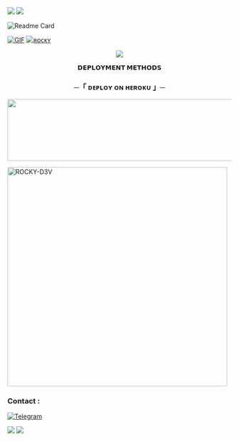 <img src="https://user-images.githubusercontent.com/73097560/115834477-dbab4500-a447-11eb-908a-139a6edaec5c.gif"> 
<img src="https://user-images.githubusercontent.com/73097560/115834477-dbab4500-a447-11eb-908a-139a6edaec5c.gif">

![Readme Card](https://github-readme-stats.vercel.app/api/pin/?username=ROCKY-D3V&repo=XD-ADVANCE-MUSIC&theme=flag-india)

[![GIF](https://github.com/ROCKY-D3V/XD-ADVANCE-MUSIC/blob/main/ROCKY-D3V.gif)](https://github.com/DAXXTEAM)
   [![ʀᴏᴄᴋʏ](https://github-stats-alpha.vercel.app/api?username=ROCKY-D3V "ROCKY")](ROCKY-D3V "ROCKY")


<p align="center">
  <img src="https://graph.org/file/58b2faf0e096d6769dad4.jpg">
</p>



<p align="center">
<b>𝗗𝗘𝗣𝗟𝗢𝗬𝗠𝗘𝗡𝗧 𝗠𝗘𝗧𝗛𝗢𝗗𝗦</b>
</p>

<h3 align="center">
    ─「 ᴅᴇᴩʟᴏʏ ᴏɴ ʜᴇʀᴏᴋᴜ 」─
</h3>

<p align="center"><a href="https://dashboard.heroku.com/new?template=https://github.com/ROCKY-D3V/XD-ADVANCE-MUSIC"> <img src="https://img.shields.io/badge/Deploy%20On%20Heroku-green?style=for-the-badge&logo=heroku" width="520" height="138.45"/></a></p>

  
<p><img width="494" align="center" src="https://github-readme-stats.vercel.app/api/top-langs?username=ROCKY-D3V&show_icons=true&locale=en&layout=compact" alt="ROCKY-D3V" /></p>



### Contact :
<a href="https://t.me/ll_Stylish_ChoCoLATy_ll"><img title="Telegram" src="Telegram" src="https://img.shields.io/badge/Telegram-%23000000.svg?&style=for-the-badge&logo=telegram&logoColor=61DAFB"></a>

<img src="https://user-images.githubusercontent.com/73097560/115834477-dbab4500-a447-11eb-908a-139a6edaec5c.gif">
<img src="https://user-images.githubusercontent.com/73097560/115834477-dbab4500-a447-11eb-908a-139a6edaec5c.gif">
